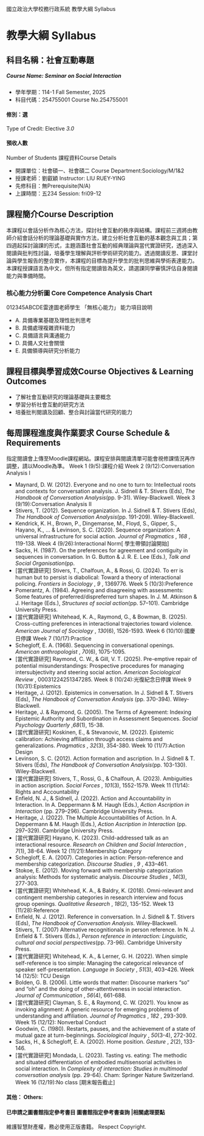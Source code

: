 國立政治大學校務行政系統 教學大綱 Syllabus
# 教學大綱 Syllabus
##  科目名稱：社會互動專題
#####  Course Name: Seminar on Social Interaction
  * 學年學期：114-1 Fall Semester, 2025 
  * 科目代碼：254755001 Course No.254755001
#### 修別：選
Type of Credit: Elective 
_3.0_
#### 預收人數
Number of Students
課程資料Course Details
  * 開課單位：社會碩一、社會碩二 Course Department:Sociology/M/1&2 
  * 授課老師：劉叡穎 Instructor: LIU RUEY-YING 
  * 先修科目：無Prerequisite(N/A)
  * 上課時間：五234 Session: fri09-12
##  課程簡介Course Description
本課程以會話分析作為核心方法，探討社會互動的秩序與結構。課程前三週將由教師介紹會話分析的理論基礎與實作方法，建立分析社會互動的基本觀念與工具；第四週起採討論課的形式，主題涵蓋社會互動的經典理論與當代實證研究，透過深入閱讀與批判性討論，培養學生理解與評析學術研究的能力。透過閱讀反思、課堂討論與學生報告的整合實作，本課程的目標為提升學生的批判思維與學術表達能力。
本課程授課語言為中文，但所有指定閱讀皆為英文，請選課同學審慎評估自身閱讀能力與準備時間。
###  核心能力分析圖 Core Competence Analysis Chart
012345ABCDE雷達圖老師學生
「無核心能力」 
能力項目說明
  * A. 具備專業基礎及理性批判思考
  * B. 具備處理複雜資料能力
  * C. 具備語言與溝通能力
  * D. 具備人文社會關懷
  * E. 具備領導與研究分析能力
##  課程目標與學習成效Course Objectives & Learning Outcomes 
  * 了解社會互動研究的理論基礎與主要概念
  * 學習分析社會互動的研究方法
  * 培養批判閱讀及回顧、整合與討論當代研究的能力
##  每周課程進度與作業要求 Course Schedule & Requirements
指定閱讀會上傳至Moodle課程網站。課程安排與閱讀清單可能會視修課情況再作調整，請以Moodle為準。
Week 1 (9/5):課程介紹
Week 2 (9/12):Conversation Analysis I
  * Maynard, D. W. (2012). Everyone and no one to turn to: Intellectual roots and contexts for conversation analysis. J. Sidnell & T. Stivers (Eds), _The Handbook of Conversation Analysis_(pp. 9-31). Wiley-Blackwell.
Week 3 (9/19):Conversation Analysis II
  * Stivers, T. (2012). Sequence organization. In J. Sidnell & T. Stivers (Eds), _The Handbook of Conversation Analysis_(pp. 191-209). Wiley-Blackwell.
  * Kendrick, K. H., Brown, P., Dingemanse, M., Floyd, S., Gipper, S., Hayano, K., ... & Levinson, S. C. (2020). Sequence organization: A universal infrastructure for social action.  _Journal of Pragmatics_ ,  _168_ , 119-138.
Week 4 (9/26):Interactional Norm[ 學生帶領討論開始]
  * Sacks, H. (1987). On the preferences for agreement and contiguity in sequences in conversation. In G. Button & J. R. E. Lee (Eds.), _Talk and Social Organisation_(pp.
  * [當代實證研究] Stivers, T., Chalfoun, A., & Rossi, G. (2024). To err is human but to persist is diabolical: Toward a theory of interactional policing.  _Frontiers in Sociology_ ,  _9_ , 1369776.
Week 5 (10/3):Preference
  * Pomerantz, A. (1984). Agreeing and disagreeing with assessments: Some features of preferred/dispreferred turn shapes. In J. M. Atkinson & J. Heritage (Eds.), _Structures of social action_(pp. 57–101). Cambridge University Press. 
  * [當代實證研究] Whitehead, K. A., Raymond, G., & Bowman, B. (2025). Cross-cutting preferences in interactional trajectories toward violence.  _American Journal of Sociology_ ,  _130_(6), 1526-1593.
Week 6 (10/10):國慶日停課
Week 7 (10/17):Practice
  * Schegloff, E. A. (1968). Sequencing in conversational openings.  _American anthropologist_ ,  _70_(6), 1075-1095.
  * [當代實證研究] Raymond, C. W., & Gill, V. T. (2025). Pre-emptive repair of potential misunderstandings: Prospective procedures for managing intersubjectivity and steering social action.  _American Sociological Review_ , 00031224251347285.
Week 8 (10/24):光復紀念日停課
Week 9 (10/31):Epistemics
  * Heritage, J. (2012). Epistemics in conversation. In J. Sidnell & T. Stivers (Eds), _The Handbook of Conversation Analysis_ (pp. 370-394). Wiley-Blackwell.
  * Heritage, J. & Raymond, G. (2005). The Terms of Agreement: Indexing Epistemic Authority and Subordination in Assessment Sequences. _Social Psychology Quarterly_ ,_68_(1), 15-38.
  * [當代實證研究] Koskinen, E., & Stevanovic, M. (2022). Epistemic calibration: Achieving affiliation through access claims and generalizations.  _Pragmatics_ ,  _32_(3), 354-380.
Week 10 (11/7):Action Design
  * Levinson, S. C. (2012). Action formation and ascription. In J. Sidnell & T. Stivers (Eds), _The Handbook of Conversation Analysis_(pp. 103-130). Wiley-Blackwell.
  * [當代實證研究] Stivers, T., Rossi, G., & Chalfoun, A. (2023). Ambiguities in action ascription.  _Social Forces_ ,  _101_(3), 1552-1579.
Week 11 (11/14): Rights and Accountability
  * Enfield, N. J., & Sidnell, J. (2022). Action and Accountability in Interaction. In A. Deppermann & M. Haugh (Eds.),  _Action Ascription in Interaction_ (pp. 279–296). Cambridge University Press.
  * Heritage, J. (2022). The Multiple Accountabilities of Action. In A. Deppermann & M. Haugh (Eds.),  _Action Ascription in Interaction_ (pp. 297–329). Cambridge University Press.
  * [當代實證研究] Hayano, K. (2023). Child-addressed talk as an interactional resource.  _Research on Children and Social Interaction_ ,  _7_(1), 38-64.
Week 12 (11/21):Membership Category
  * Schegloff, E. A. (2007). Categories in action: Person-reference and membership categorization. _Discourse Studies_ , _9_ , 433–461. 
  * Stokoe, E. (2012). Moving forward with membership categorization analysis: Methods for systematic analysis. _Discourse Studies_ , _14_(3), 277-303. 
  * [當代實證研究] Whitehead, K. A., & Baldry, K. (2018). Omni-relevant and contingent membership categories in research interview and focus group openings.  _Qualitative Research_ ,  _18_(2), 135-152.
Week 13 (11/28):Reference
  * Enfield, N. J. (2012). Reference in conversation. In J. Sidnell & T. Stivers (Eds), _The Handbook of Conversation Analysis_. Wiley-Blackwell.
  * Stivers, T. (2007) Alternative recognitionals in person reference. In N. J. Enfield & T. Stivers (Eds.), _Person reference in interaction: Linguistic, cultural and social perspectives_(pp. 73-96). Cambridge University Press. 
  * [當代實證研究] Whitehead, K. A., & Lerner, G. H. (2022). When simple self-reference is too simple: Managing the categorical relevance of speaker self-presentation.  _Language in Society_ ,  _51_(3), 403–426. 
Week 14 (12/5): TCU Design
  * Bolden, G. B. (2006). Little words that matter: Discourse markers “so” and “oh” and the doing of other-attentiveness in social interaction.  _Journal of Communication_ ,  _56_(4), 661-688.
  * [當代實證研究] Clayman, S. E., & Raymond, C. W. (2021). You know as invoking alignment: A generic resource for emerging problems of understanding and affiliation.  _Journal of Pragmatics_ ,  _182_ , 293-309.
Week 15 (12/12): Nonverbal Conduct
  * Goodwin, C. (1980). Restarts, pauses, and the achievement of a state of mutual gaze at turn-beginnings. _Sociological Inquiry_ , _50_(3-4), 272-302. 
  * Sacks, H., & Schegloff, E. A. (2002). Home position. _Gesture_ , _2_(2), 133-146.
  * [當代實證研究] Mondada, L. (2023). Tasting vs. eating: The methodic and situated differentiation of embodied multisensorial activities in social interaction. In  _Complexity of interaction: Studies in multimodal conversation analysis_ (pp. 29-64). Cham: Springer Nature Switzerland.
Week 16 (12/19):No class [期末報告截止]
####  其他： Others:
####  已申請之圖書館指定參考書目  圖書館指定參考書查詢 |相關處理要點
維護智慧財產權，務必使用正版書籍。 Respect Copyright.